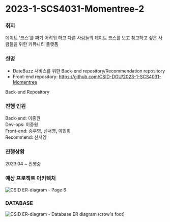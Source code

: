 # 2023-1-SCS4031-Momentree-2  

### 취지  
데이트 '코스'를 짜기 어려워 하고 다른 사람들의 데이트 코스를 보고 참고하고 싶은 사람들을 위한 커뮤니티 플랫폼

### 설명  
- DateBuzz 서비스를 위한 Back-end repository/Recommendation repository  
- Front-end repository: https://github.com/CSID-DGU/2023-1-SCS4031-Momentree  

Back-end Repository  

### 진행 인원  
Back-end: 이중원  
Dev-ops: 이중원  
Front-end: 송우영, 신서영, 이민희  
Recommend: 신서영

### 진행상황  
2023.04 ~ 진행중

### 예상 프로젝트 아키텍처
![CSID ER-diagram - Page 6](https://github.com/CSID-DGU/2023-1-SCS4031-Momentree-2/assets/85065626/3adee09b-14dd-459a-b784-3320e6dd1cc1)


### DATABASE
![CSID ER-diagram - Database ER diagram (crow's foot)](https://github.com/CSID-DGU/2023-1-SCS4031-Momentree-2/assets/85065626/847e3038-4bc7-407e-8c85-9d3bfd7e75e5)
